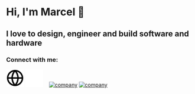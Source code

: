 # Hi, I'm Marcel 👋 

## I love to design, engineer and build software and hardware


### Connect with me:

[![website](./img/globe-light.svg)](https://codestackr.com#gh-light-mode-only)
[![website](./img/globe-dark.svg)](https://codestackr.com#gh-dark-mode-only)
&nbsp;&nbsp;
[![company](./img/youtube-light.svg)](https://youtube.com/codestackr#gh-light-mode-only)
[![company](./img/youtube-dark.svg)](https://youtube.com/codestackr#gh-dark-mode-only)
&nbsp;&nbsp;


[website]: http://marcelochsendorf.com
[company]: https://prodevmo.com/index
